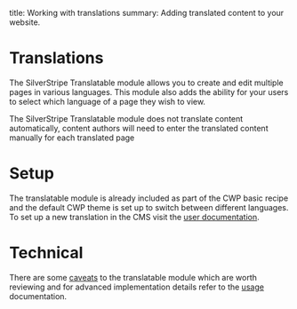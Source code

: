 title: Working with translations
summary: Adding translated content to your website.

# Translations

The SilverStripe Translatable module allows you to create and edit multiple pages in various languages. This module also adds the ability for your users to select which language of a page they wish to view.

<div class="notice" markdown='1'>The SilverStripe Translatable module does not translate content automatically, content authors will need to enter the translated content manually for each translated page</div>

# Setup

The translatable module is already included as part of the CWP basic recipe and the default CWP theme is set up to switch between different languages. To set up a new translation in the CMS visit the [user documentation](https://userhelp.silverstripe.org/en/3.2/optional_features/working_with_translations/about-translatable/).

# Technical

There are some [caveats](https://github.com/silverstripe/silverstripe-translatable/blob/master/docs/en/index.md#caveats) to the translatable module which are worth reviewing and for advanced implementation details refer to the [usage](https://github.com/silverstripe/silverstripe-translatable/blob/master/docs/en/index.md#usage-1) documentation.